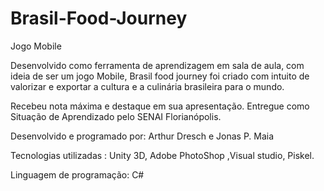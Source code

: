 # Brasil-Food-Journey
Jogo Mobile

Desenvolvido como ferramenta de aprendizagem em sala de aula, com ideia de ser um jogo Mobile,
Brasil food journey foi criado com intuito de valorizar e exportar a cultura e a culinária brasileira para o mundo.

Recebeu nota máxima e destaque em sua apresentação.
Entregue como Situação de Aprendizado pelo SENAI Florianópolis.

Desenvolvido e programado por: Arthur Dresch e Jonas P. Maia

Tecnologias utilizadas : Unity 3D, Adobe PhotoShop ,Visual studio, Piskel.

Linguagem de programação: C#
